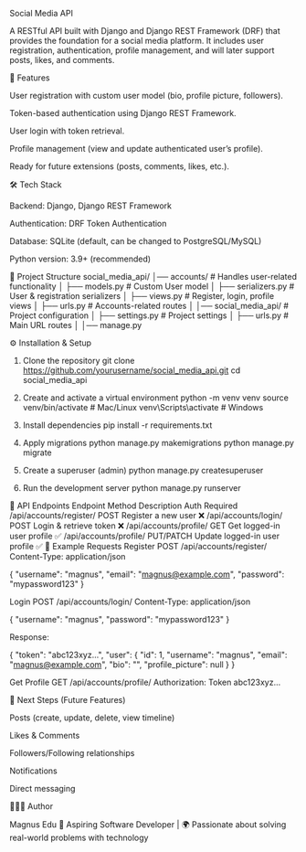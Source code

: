 Social Media API

A RESTful API built with Django and Django REST Framework (DRF) that provides the foundation for a social media platform.
It includes user registration, authentication, profile management, and will later support posts, likes, and comments.

🚀 Features

User registration with custom user model (bio, profile picture, followers).

Token-based authentication using Django REST Framework.

User login with token retrieval.

Profile management (view and update authenticated user’s profile).

Ready for future extensions (posts, comments, likes, etc.).

🛠️ Tech Stack

Backend: Django, Django REST Framework

Authentication: DRF Token Authentication

Database: SQLite (default, can be changed to PostgreSQL/MySQL)

Python version: 3.9+ (recommended)

📂 Project Structure
social_media_api/
│── accounts/          # Handles user-related functionality
│   ├── models.py      # Custom User model
│   ├── serializers.py # User & registration serializers
│   ├── views.py       # Register, login, profile views
│   ├── urls.py        # Accounts-related routes
│
│── social_media_api/  # Project configuration
│   ├── settings.py    # Project settings
│   ├── urls.py        # Main URL routes
│
│── manage.py

⚙️ Installation & Setup
1. Clone the repository
git clone https://github.com/yourusername/social_media_api.git
cd social_media_api

2. Create and activate a virtual environment
python -m venv venv
source venv/bin/activate   # Mac/Linux
venv\Scripts\activate      # Windows

3. Install dependencies
pip install -r requirements.txt

4. Apply migrations
python manage.py makemigrations
python manage.py migrate

5. Create a superuser (admin)
python manage.py createsuperuser

6. Run the development server
python manage.py runserver

🔑 API Endpoints
Endpoint	Method	Description	Auth Required
/api/accounts/register/	POST	Register a new user	❌
/api/accounts/login/	POST	Login & retrieve token	❌
/api/accounts/profile/	GET	Get logged-in user profile	✅
/api/accounts/profile/	PUT/PATCH	Update logged-in user profile	✅
📌 Example Requests
Register
POST /api/accounts/register/
Content-Type: application/json

{
  "username": "magnus",
  "email": "magnus@example.com",
  "password": "mypassword123"
}

Login
POST /api/accounts/login/
Content-Type: application/json

{
  "username": "magnus",
  "password": "mypassword123"
}


Response:

{
  "token": "abc123xyz...",
  "user": {
    "id": 1,
    "username": "magnus",
    "email": "magnus@example.com",
    "bio": "",
    "profile_picture": null
  }
}

Get Profile
GET /api/accounts/profile/
Authorization: Token abc123xyz...

📖 Next Steps (Future Features)

Posts (create, update, delete, view timeline)

Likes & Comments

Followers/Following relationships

Notifications

Direct messaging

👨🏽‍💻 Author

Magnus Edu
🚀 Aspiring Software Developer | 🌍 Passionate about solving real-world problems with technology